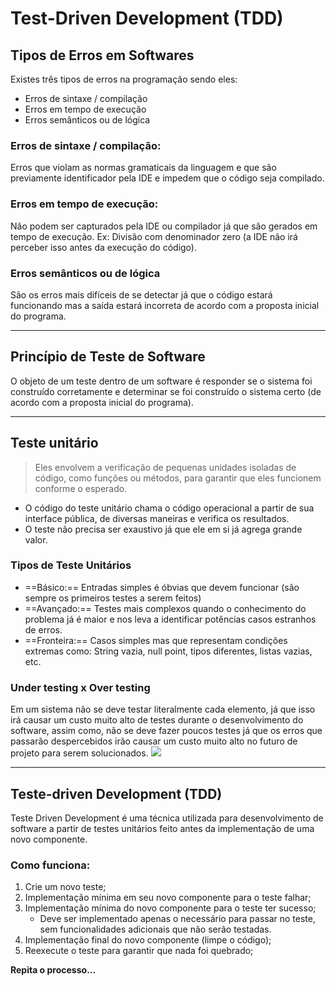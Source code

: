 #  Test-Driven Development (TDD)
## Tipos de Erros em Softwares
Existes três tipos de erros na programação sendo eles: 
- Erros de sintaxe / compilação
- Erros em tempo de execução
- Erros semânticos ou de lógica
### Erros de sintaxe / compilação:
Erros que violam as normas gramaticais da linguagem e que são previamente identificador pela IDE e impedem que o código seja compilado.
### Erros em tempo de execução:
Não podem ser capturados pela IDE ou compilador já que são gerados em tempo de execução.
Ex: Divisão com denominador zero (a IDE não irá perceber isso antes da execução do código).
### Erros semânticos ou de lógica
São os erros mais difíceis de se detectar já que o código estará funcionando mas a saída estará incorreta de acordo com a proposta inicial do programa.
- - -
## Princípio de Teste de Software
O objeto de um teste dentro de um software é responder se o sistema foi construído corretamente e determinar se foi construído o sistema certo (de acordo com a proposta inicial do programa).
- - -
## Teste unitário
> Eles envolvem a verificação de pequenas unidades isoladas de código, como funções ou métodos, para garantir que eles funcionem conforme o esperado.

- O código do teste unitário chama o código operacional a partir de sua interface pública, de diversas maneiras e verifica os resultados.
- O teste não precisa ser exaustivo já que ele em si já agrega grande valor.

### Tipos de Teste Unitários
- ==Básico:== Entradas simples é óbvias que devem funcionar (são sempre os primeiros testes a serem feitos)
- ==Avançado:== Testes mais complexos quando o conhecimento do problema já é maior e nos leva a identificar potências casos estranhos de erros.
- ==Fronteira:== Casos simples mas que representam condições extremas como: String vazia, null point, tipos diferentes, listas vazias, etc.

### Under testing x Over testing
Em um sistema não se deve testar literalmente cada elemento, já que isso irá causar um custo muito alto de testes durante o desenvolvimento do software, assim como, não se deve fazer poucos testes já que os erros que passarão despercebidos irão causar um custo muito alto no futuro de projeto para serem solucionados.
  ![](Test-Driven%20Development%20%28TDD%29/sketch.png)
- - -
## Teste-driven Development (TDD)
Teste Driven Development é uma técnica utilizada para desenvolvimento de software a partir de testes unitários feito antes da implementação de uma novo componente. 
### Como funciona:
1. Crie um novo teste;
2. Implementação mínima em seu novo componente para o teste falhar;
3. Implementação mínima do novo componente para o teste ter sucesso;
   - Deve ser implementado apenas o necessário para passar no teste, sem funcionalidades adicionais que não serão testadas.
4. Implementação final do novo componente (limpe o código);
5. Reexecute o teste para garantir que nada foi quebrado;

**Repita o processo…**

